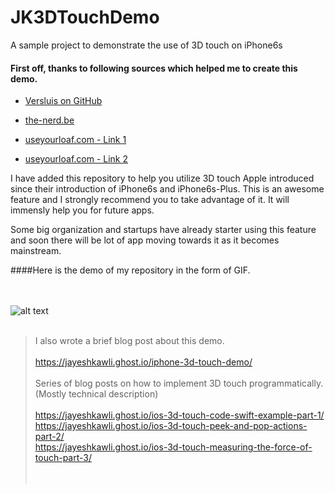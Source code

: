 # JK3DTouchDemo
A sample project to demonstrate the use of 3D touch on iPhone6s

#### First off, thanks to following sources which helped me to create this demo.

- [Versluis on GitHub](https://github.com/versluis/3D-Touch)

- [the-nerd.be](https://the-nerd.be/2015/10/06/3d-touch-peek-and-pop-tutorial/)

- [useyourloaf.com - Link 1](http://useyourloaf.com/blog/3d-touch-peek-and-pop/)

- [useyourloaf.com - Link 2](http://useyourloaf.com/blog/adding-3d-touch-quick-actions/)

I have added this repository to help you utilize 3D touch Apple introduced since their introduction of iPhone6s and iPhone6s-Plus.
This is an awesome feature and I strongly recommend you to take advantage of it. It will immensly help you for future apps.

Some big organization and startups have already starter using this feature and soon there will be lot of app moving
towards it as it becomes mainstream.

####Here is the demo of my repository in the form of GIF.

<br/><br/>
![alt text][3D_Touch_Demo]
<br/><br/>

> I also wrote a brief blog post about this demo.
<br/><br/>
  https://jayeshkawli.ghost.io/iphone-3d-touch-demo/
  <br/><br/>
  Series of blog posts on how to implement 3D touch programmatically. (Mostly technical description)
  <br/><br/>
  https://jayeshkawli.ghost.io/ios-3d-touch-code-swift-example-part-1/<br/>
  https://jayeshkawli.ghost.io/ios-3d-touch-peek-and-pop-actions-part-2/<br/>
  https://jayeshkawli.ghost.io/ios-3d-touch-measuring-the-force-of-touch-part-3/<br/>
  <br/><br/>
  
[3D_Touch_Demo]: https://github.com/jayesh15111988/JK3DTouchDemo/blob/master/Demo/3DTouch_Demo.gif "Demo of 3D touch on simulator implemendted using swift and iPhone6s simulator running on iOS 9.1"

